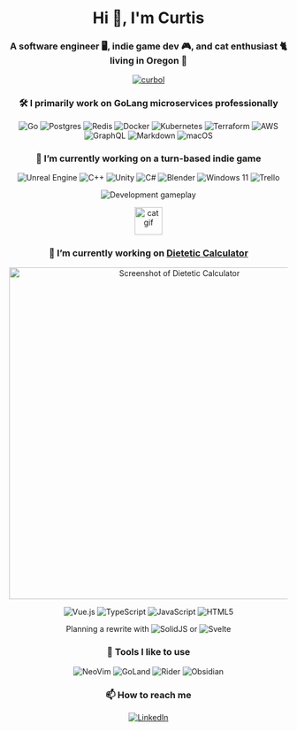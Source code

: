 <!--
**curbol/curbol** is a ✨ _special_ ✨ repository because its `README.md` (this file) appears on your GitHub profile.

Here are some ideas to get you started:

- 🔭 I’m currently working on ...
- 🌱 I’m currently learning ...
- 👯 I’m looking to collaborate on ...
- 🤔 I’m looking for help with ...
- 💬 Ask me about ...
- 📫 How to reach me: ...
- 😄 Pronouns: ...
- ⚡ Fun fact: ...

Stats Fork:
https://github.com/curbol/github-readme-stats

Badges:
- https://github.com/Ileriayo/markdown-badges
- https://github.com/alexandresanlim/Badges4-README.md-Profile

Generator:
https://rahuldkjain.github.io/gh-profile-readme-generator
-->

<!-- 
This card shows language usage only inside your own non-forked repositories, not depending on who the author of the commits is. It does not include your contributions into another users/organizations repositories. Currently there are no way to get this data from GitHub API. If you want this behavior to be improved you can support this feature request created by @rickstaa inside GitHub Community.
-->
<!--
<p align="center">
  <img align="center" src="https://github-readme-stats-git-main-curbols-projects.vercel.app/api/top-langs?username=curbol&include_orgs=true&show_icons=true&theme=gruvbox&layout=compact&hide_border=true&border_radius=10" alt="Curbol's GitHub stats" />
</p>
-->

<h1 align="center">Hi 👋, I'm Curtis</h1>
<h3 align="center">A software engineer 🖥️, indie game dev 🎮, and cat enthusiast 🐈 living in Oregon 🌲</h3>
<p align="center">
  <a href="https://github.com/ryo-ma/github-profile-trophy">
    <img src="https://github-profile-trophy.vercel.app/?username=curbol&theme=gruvbox&rank=-?" alt="curbol" />
  </a>
</p>

<h3 align="center">🛠️ I primarily work on GoLang microservices professionally</h3>
<p align="center">
  <img src="https://img.shields.io/badge/go-%2300ADD8.svg?style=for-the-badge&logo=go&logoColor=white" alt="Go">
  <img src="https://img.shields.io/badge/postgres-%23316192.svg?style=for-the-badge&logo=postgresql&logoColor=white" alt="Postgres">
  <img src="https://img.shields.io/badge/redis-%23DD0031.svg?style=for-the-badge&logo=redis&logoColor=white" alt="Redis">
  <img src="https://img.shields.io/badge/docker-%230db7ed.svg?style=for-the-badge&logo=docker&logoColor=white" alt="Docker">
  <img src="https://img.shields.io/badge/kubernetes-%23326ce5.svg?style=for-the-badge&logo=kubernetes&logoColor=white" alt="Kubernetes">
  <img src="https://img.shields.io/badge/terraform-%235835CC.svg?style=for-the-badge&logo=terraform&logoColor=white" alt="Terraform">
  <img src="https://img.shields.io/badge/AWS-%23FF9900.svg?style=for-the-badge&logo=amazon-aws&logoColor=white" alt="AWS">
  <img src="https://img.shields.io/badge/-GraphQL-E10098?style=for-the-badge&logo=graphql&logoColor=white" alt="GraphQL">
  <img src="https://img.shields.io/badge/markdown-%23000000.svg?style=for-the-badge&logo=markdown&logoColor=white" alt="Markdown">
  <img src="https://img.shields.io/badge/mac%20os-000000?style=for-the-badge&logo=macos&logoColor=F0F0F0" alt="macOS">
</p>

<h3 align="center">🔭 I’m currently working on a turn-based indie game</h3>
<p align="center">
  <img src="https://img.shields.io/badge/unrealengine-%23313131.svg?style=for-the-badge&logo=unrealengine&logoColor=white" alt="Unreal Engine">
  <img src="https://img.shields.io/badge/c++-%2300599C.svg?style=for-the-badge&logo=c%2B%2B&logoColor=white" alt="C++">
  <img src="https://img.shields.io/badge/unity-%23000000.svg?style=for-the-badge&logo=unity&logoColor=white" alt="Unity">
  <img src="https://img.shields.io/badge/c%23-%23239120.svg?style=for-the-badge&logo=csharp&logoColor=white" alt="C#">
  <img src="https://img.shields.io/badge/blender-%23F5792A.svg?style=for-the-badge&logo=blender&logoColor=white" alt="Blender">
  <img src="https://img.shields.io/badge/Windows%2011-%230079d5.svg?style=for-the-badge&logo=Windows%2011&logoColor=white" alt="Windows 11">
  <img src="https://img.shields.io/badge/Trello-%23026AA7.svg?style=for-the-badge&logo=Trello&logoColor=white" alt="Trello">
</p>
<p align="center">
  <img align="center" src="https://github.com/curbol/curbol/assets/5971687/4cc6b148-1882-4c8b-9d2e-aebe86cd19ce" alt="Development gameplay">
</p>
<p align="center">
  <img width="50" align="center" src="https://github.com/curbol/curbol/assets/5971687/b1b906bc-f691-478a-bce7-01485a711247" alt="cat gif" />
</p>

<h3 align="center">🔭 I’m currently working on <a href="dieteticcalc.com">Dietetic Calculator</a></h3>
<p align="center">
  <img width="600" alt="Screenshot of Dietetic Calculator" src="https://github.com/curbol/curbol/assets/5971687/65ece7ee-4ca9-4ae8-9764-69fd83b6b479">
</p>
<p align="center">
  <img src="https://img.shields.io/badge/vuejs-%2335495e.svg?style=for-the-badge&logo=vuedotjs&logoColor=%234FC08D" alt="Vue.js">
  <img src="https://img.shields.io/badge/typescript-%23007ACC.svg?style=for-the-badge&logo=typescript&logoColor=white" alt="TypeScript">
  <img src="https://img.shields.io/badge/javascript-%23323330.svg?style=for-the-badge&logo=javascript&logoColor=%23F7DF1E" alt="JavaScript">
  <img src="https://img.shields.io/badge/html5-%23E34F26.svg?style=for-the-badge&logo=html5&logoColor=white" alt="HTML5">
</p>
<p align="center">
  <span>Planning a rewrite with </span>
  <img src="https://img.shields.io/badge/SolidJS-2c4f7c?style=for-the-badge&logo=solid&logoColor=c8c9cb" alt="SolidJS">
  <span> or </span>
  <img src="https://img.shields.io/badge/svelte-%23f1413d.svg?style=for-the-badge&logo=svelte&logoColor=white" alt="Svelte">
</p>

<h3 align="center">🧰 Tools I like to use</h3>
<p align="center">
  <img src="https://img.shields.io/badge/NeoVim-%2357A143.svg?&style=for-the-badge&logo=neovim&logoColor=white" alt="NeoVim">
  <img src="https://img.shields.io/badge/GoLand-0f0f0f?&style=for-the-badge&logo=goland&logoColor=white" alt="GoLand">
  <img src="https://img.shields.io/badge/Rider-000000.svg?style=for-the-badge&logo=Rider&logoColor=white&color=crimson" alt="Rider">
  <img src="https://img.shields.io/badge/Obsidian-%23483699.svg?style=for-the-badge&logo=obsidian&logoColor=white" alt="Obsidian">
</p>

<h3 align="center">📫 How to reach me</h3>
<p align="center">
  <a href="https://linkedin.com/in/curtis-bollinger" target="blank">
    <img src="https://img.shields.io/badge/linkedin-%230077B5.svg?style=for-the-badge&logo=linkedin&logoColor=white" alt="LinkedIn">
  </a>
</p>
